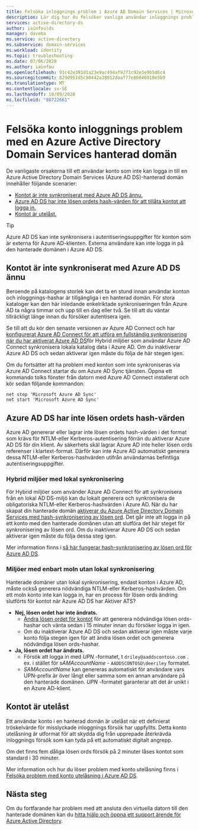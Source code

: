 ```yaml
---
title: Felsöka inloggnings problem i Azure AD Domain Services | Microsoft Docs
description: Lär dig hur du felsöker vanliga användar inloggnings problem och fel i Azure Active Directory Domain Services.
services: active-directory-ds
author: iainfoulds
manager: daveba
ms.service: active-directory
ms.subservice: domain-services
ms.workload: identity
ms.topic: troubleshooting
ms.date: 07/06/2020
ms.author: iainfou
ms.openlocfilehash: 91c42e391d1a23e9ac494af9271c92e3e9b5d6c4
ms.sourcegitcommit: 829d951d5c90442a38012daaf77e86046018e5b9
ms.translationtype: MT
ms.contentlocale: sv-SE
ms.lasthandoff: 10/09/2020
ms.locfileid: "88722661"
---
```

# <a name="troubleshoot-account-sign-in-problems-with-an-azure-active-directory-domain-services-managed-domain"></a>Felsöka konto inloggnings problem med en Azure Active Directory Domain Services hanterad domän

De vanligaste orsakerna till ett användar konto som inte kan logga in till en Azure Active Directory Domain Services (Azure AD DS)-hanterad domän innehåller följande scenarier:

* [Kontot är inte synkroniserat med Azure AD DS ännu.](#account-isnt-synchronized-into-azure-ad-ds-yet)
* [Azure AD DS har inte lösen ordets hash-värden för att tillåta kontot att logga in.](#azure-ad-ds-doesnt-have-the-password-hashes)
* [Kontot är utelåst.](#the-account-is-locked-out)

> [!TIP]
> Azure AD DS kan inte synkronisera i autentiseringsuppgifter för konton som är externa för Azure AD-klienten. Externa användare kan inte logga in på den hanterade domänen i Azure AD DS.

## <a name="account-isnt-synchronized-into-azure-ad-ds-yet"></a>Kontot är inte synkroniserat med Azure AD DS ännu

Beroende på katalogens storlek kan det ta en stund innan användar konton och inloggnings-hashar är tillgängliga i en hanterad domän. För stora kataloger kan den här inledande enkelriktade synkroniseringen från Azure AD ta några timmar och upp till en dag eller två. Se till att du väntar tillräckligt länge innan du försöker autentisera igen.

Se till att du kör den senaste versionen av Azure AD Connect och har [konfigurerat Azure AD Connect för att utföra en fullständig synkronisering när du har aktiverat Azure AD DS][azure-ad-connect-phs]för Hybrid miljöer som användar Azure AD Connect synkronisera lokala katalog data i Azure AD. Om du inaktiverar Azure AD DS och sedan aktiverar igen måste du följa de här stegen igen.

Om du fortsätter att ha problem med konton som inte synkroniseras via Azure AD Connect startar du om Azure AD Sync tjänsten. Öppna ett kommando tolks fönster från datorn med Azure AD Connect installerat och kör sedan följande kommandon:

```console
net stop 'Microsoft Azure AD Sync'
net start 'Microsoft Azure AD Sync'
```

## <a name="azure-ad-ds-doesnt-have-the-password-hashes"></a>Azure AD DS har inte lösen ordets hash-värden

Azure AD genererar eller lagrar inte lösen ordets hash-värden i det format som krävs för NTLM-eller Kerberos-autentisering förrän du aktiverar Azure AD DS för din klient. Av säkerhets skäl lagrar Azure AD inte heller lösen ords referenser i klartext-format. Därför kan inte Azure AD automatiskt generera dessa NTLM-eller Kerberos-hashvärden utifrån användarnas befintliga autentiseringsuppgifter.

### <a name="hybrid-environments-with-on-premises-synchronization"></a>Hybrid miljöer med lokal synkronisering

För Hybrid miljöer som använder Azure AD Connect för att synkronisera från en lokal AD DS-miljö kan du lokalt generera och synkronisera de obligatoriska NTLM-eller Kerberos-hashvärden i Azure AD. När du har skapat din hanterade domän [aktiverar du Azure Active Directory Domain Services med hash-synkronisering av lösen ord][azure-ad-connect-phs]. Det går inte att logga in på ett konto med den hanterade domänen utan att slutföra det här steget för synkronisering av lösen ord. Om du inaktiverar Azure AD DS och sedan aktiverar igen måste du följa dessa steg igen.

Mer information finns i [så här fungerar hash-synkronisering av lösen ord för Azure AD DS][phs-process].

### <a name="cloud-only-environments-with-no-on-premises-synchronization"></a>Miljöer med enbart moln utan lokal synkronisering

Hanterade domäner utan lokal synkronisering, endast konton i Azure AD, måste också generera nödvändiga NTLM-eller Kerberos-hashvärden. Om ett moln konto inte kan logga in, har en process för lösen ords ändring slutförts för kontot när Azure AD DS har Aktiver ATS?

* **Nej, lösen ordet har inte ändrats.**
    * [Ändra lösen ordet för kontot][enable-user-accounts] för att generera nödvändiga lösen ords-hashar och vänta sedan i 15 minuter innan du försöker logga in igen.
    * Om du inaktiverar Azure AD DS och sedan aktiverar igen måste varje konto följa stegen igen för att ändra lösen ordet och generera nödvändiga lösen ords-hashar.
* **Ja, lösen ordet har ändrats.**
    * Försök att logga in med *UPN* -formatet, t `driley@aaddscontoso.com` . ex. i stället för *sAMAccountName* - `AADDSCONTOSO\deeriley` formatet.
    * *SAMAccountName* kan genereras automatiskt för användare vars UPN-prefix är över långt eller samma som en annan användare på den hanterade domänen. *UPN* -formatet garanterar att det är unikt i en Azure AD-klient.

## <a name="the-account-is-locked-out"></a>Kontot är utelåst

Ett användar konto i en hanterad domän är utelåst när ett definierat tröskelvärde för misslyckade inloggnings försök har uppfyllts. Detta konto utelåsning är utformat för att skydda dig från upprepade återkrävda inloggnings försök som kan tyda på ett automatiskt digitalt angrepp.

Om det finns fem dåliga lösen ords försök på 2 minuter låses kontot som standard i 30 minuter.

Mer information och hur du löser problem med konto utelåsning finns i [Felsöka problem med konto utelåsning i Azure AD DS][troubleshoot-account-lockout].

## <a name="next-steps"></a>Nästa steg

Om du fortfarande har problem med att ansluta den virtuella datorn till den hanterade domänen kan du [hitta hjälp och öppna ett support ärende för Azure Active Directory][azure-ad-support].

<!-- INTERNAL LINKS -->
[troubleshoot-account-lockout]: troubleshoot-account-lockout.md
[azure-ad-connect-phs]: ./tutorial-configure-password-hash-sync.md
[enable-user-accounts]:  tutorial-create-instance.md#enable-user-accounts-for-azure-ad-ds
[phs-process]: ../active-directory/hybrid/how-to-connect-password-hash-synchronization.md#password-hash-sync-process-for-azure-ad-domain-services
[azure-ad-support]: ../active-directory/fundamentals/active-directory-troubleshooting-support-howto.md